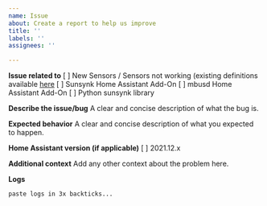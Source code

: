 ```yaml
---
name: Issue
about: Create a report to help us improve
title: ''
labels: ''
assignees: ''

---
```


**Issue related to**
[ ] New Sensors / Sensors not working (existing definitions available [here](https://github.com/kellerza/sunsynk/blob/main/sunsynk/definitions.py)
[ ] Sunsynk Home Assistant Add-On
[ ] mbusd Home Assistant Add-On
[ ] Python sunsynk library

**Describe the issue/bug**
A clear and concise description of what the bug is.

**Expected behavior**
A clear and concise description of what you expected to happen.

**Home Assistant version (if applicable)**
[ ] 2021.12.x

**Additional context**
Add any other context about the problem here.

**Logs**

```
paste logs in 3x backticks...
```
